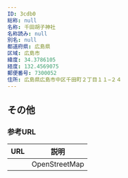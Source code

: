```yaml
---
ID: 3cdb0
総称: null
名称: 千田胡子神社
名称読み: null
別名: null
都道府県: 広島県
区域: 広島市
緯度: 34.3786105
経度: 132.4569075
郵便番号: 7300052
住所: 広島県広島市中区千田町２丁目１１−２４
---
```


## その他

### 参考URL

| URL | 説明          |
| --- | ------------- |
|     | OpenStreetMap |
